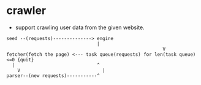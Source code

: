 # crawler

- support crawling user data from the given website.

```shell
seed --(requests)--------------> engine
                                 |
												         V
fetcher(fetch the page) <--- task queue(requests) for len(task queue) <=0 {quit}
  |                              ^
	V                              |
parser--(new requests)-----------^
```
